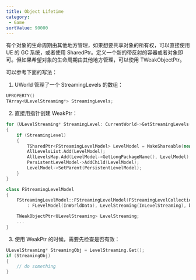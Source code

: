```yaml
---
title: Object Lifetime
category:
 - Game
sortValue: 90000
---
```


有个对象的生命周期由其他地方管理，如果想要共享对象的所有权，可以直接使用 UE 的 GC 系统，或者使用 SharedPtr。定义一个新的带反射的容器或者对象即可。但如果希望对象的生命周期由其他地方管理，可以使用 TWeakObjectPtr。

可以参考下面的写法：

1. UWorld 管理了一个 StreamingLevels 的数组：

```cpp
UPROPERTY()
TArray<ULevelStreaming*> StreamingLevels;
```

2. 直接用指针创建 WeakPtr：

```cpp
for (ULevelStreaming* StreamingLevel: CurrentWorld->GetStreamingLevels())
{
    if (StreamingLevel)
    {
        TSharedPtr<FStreamingLevelModel> LevelModel = MakeShareable(new FStreamingLevelModel(*this, StreamingLevel));
        AllLevelsList.Add(LevelModel);
        AllLevelsMap.Add(LevelModel->GetLongPackageName(), LevelModel);
        PersistentLevelModel->AddChild(LevelModel);
        LevelModel->SetParent(PersistentLevelModel);
    }
}

class FStreamingLevelModel
{
    FStreamingLevelModel::FStreamingLevelModel(FStreamingLevelCollectionModel& InWorldData, ULevelStreaming* InLevelStreaming)
        : FLevelModel(InWorldData), LevelStreaming(InLevelStreaming), bHasValidPackageName(false){...}

    TWeakObjectPtr<ULevelStreaming> LevelStreaming;
    ...
}

```

3. 使用 WeakPtr 的时候，需要先检查是否有效：

```cpp
ULevelStreaming* StreamingObj = LevelStreaming.Get();
if (StreamingObj)
{
    // do something
}
```
